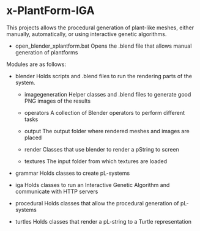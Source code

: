 x-PlantForm-IGA
===============

This projects allows the procedural generation of plant-like meshes, either manually, automatically, or using interactive genetic algorithms.


- open_blender_xplantform.bat
	Opens the .blend file that allows manual generation of plantforms

Modules are as follows:

- blender
	Holds scripts and .blend files to run the rendering parts of the system.

	- imagegeneration
		Helper classes and .blend files to generate good PNG images of the results

	- operators
		A collection of Blender operators to perform different tasks

	- output
		The output folder where rendered meshes and images are placed

	- render
		Classes that use blender to render a pString to screen

	- textures
		The input folder from which textures are loaded

- grammar
	Holds classes to create pL-systems

- iga
	Holds classes to run an Interactive Genetic Algorithm and communicate with HTTP servers

- procedural
	Holds classes that allow the procedural generation of pL-systems

- turtles
	Holds classes that render a pL-string to a Turtle representation
